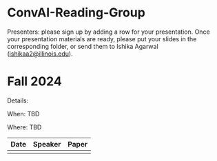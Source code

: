 # ConvAI-Reading-Group

Presenters: please sign up by adding a row for your presentation. Once your presentation materials are ready, please put your slides in the corresponding folder, or send them to Ishika Agarwal (ishikaa2@illinois.edu).

# Fall 2024
Details:

When: TBD

Where: TBD


| Date | Speaker | Paper |
|------|---------|-------|
|      |         |       |
